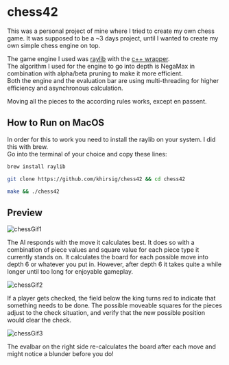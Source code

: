# chess42

This was a personal project of mine where I tried to create my own chess game.
It was supposed to be a ~3 days project, until I wanted to create my own simple chess engine on top.

The game engine I used was [raylib](https://github.com/raysan5/raylib) with the [c++ wrapper](https://github.com/RobLoach/raylib-cpp).  
The algorithm I used for the engine to go into depth is NegaMax in combination with alpha/beta pruning to make it more efficient.  
Both the engine and the evaluation bar are using multi-threading for higher efficiency and asynchronous calculation.

Moving all the pieces to the according rules works, except en passent.

## How to Run on MacOS

In order for this to work you need to install the raylib on your system. I did this with brew.  
Go into the terminal of your choice and copy these lines:

```bash
brew install raylib
```
```bash
git clone https://github.com/khirsig/chess42 && cd chess42
```
```bash
make && ./chess42
```

## Preview

![chessGif1](https://user-images.githubusercontent.com/78398628/181710348-c59e62c7-b633-49b9-a274-96aa14df6700.gif)

The AI responds with the move it calculates best. It does so with a combination of piece values and square value for each piece type it currently stands on. It calculates the board for each possible move into depth 6 or whatever you put in. However, after depth 6 it takes quite a while longer until too long for enjoyable gameplay.

![chessGif2](https://user-images.githubusercontent.com/78398628/181713372-9506932e-31e4-4039-bdb5-c64d8789523f.gif)

If a player gets checked, the field below the king turns red to indicate that something needs to be done. The possible moveable squares for the pieces adjust to the check situation, and verify that the new possible position would clear the check.

![chessGif3](https://user-images.githubusercontent.com/78398628/181715716-e30a52cd-dd8a-4490-ae5c-b66d86970e04.gif)

The evalbar on the right side re-calculates the board after each move and might notice a blunder before you do!
